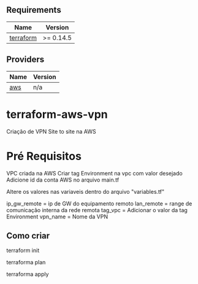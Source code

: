 ## Requirements

| Name | Version |
|------|---------|
| <a name="requirement_terraform"></a> [terraform](#requirement\_terraform) | >= 0.14.5 |

## Providers

| Name | Version |
|------|---------|
| <a name="provider_aws"></a> [aws](#provider\_aws) | n/a |



# terraform-aws-vpn

Criação de VPN Site to site na AWS

# Pré Requisitos

VPC criada na AWS
Criar tag Environment na vpc com valor desejado
Adicione id da conta AWS no arquivo main.tf


Altere os valores nas variaveis dentro do arquivo "variables.tf"

ip_gw_remote = ip de GW do equipamento remoto
lan_remote = range de comunicação interna da rede remota 
tag_vpc = Adicionar o valor da tag Environment
vpn_name = Nome da VPN

## Como criar

terraform init 

terraforma plan

terraforma apply